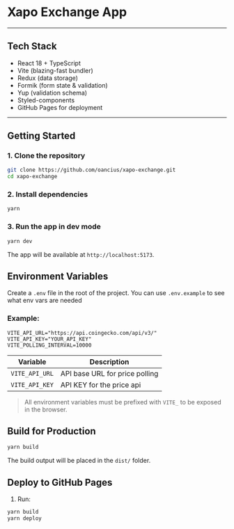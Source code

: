 #  Xapo Exchange App

---

##  Tech Stack

-  React 18 + TypeScript
-  Vite (blazing-fast bundler)
-  Redux (data storage)
-  Formik (form state & validation)
-  Yup (validation schema)
-  Styled-components
-  GitHub Pages for deployment

---

##  Getting Started

### 1. Clone the repository

```bash
git clone https://github.com/oancius/xapo-exchange.git
cd xapo-exchange
```

### 2. Install dependencies

```bash
yarn
```

### 3. Run the app in dev mode

```bash
yarn dev
```

The app will be available at `http://localhost:5173`.

##  Environment Variables

Create a `.env` file in the root of the project. You can use `.env.example` to see what env vars are needed

### Example:

```env
VITE_API_URL="https://api.coingecko.com/api/v3/"
VITE_API_KEY="YOUR_API_KEY"
VITE_POLLING_INTERVAL=10000
```

| Variable                | Description                       |
|-------------------------|-----------------------------------|
| `VITE_API_URL`          | API base URL for price polling    |
| `VITE_API_KEY`          | API KEY for the price api         |


>  All environment variables must be prefixed with `VITE_` to be exposed in the browser.

##  Build for Production

```bash
yarn build
```

The build output will be placed in the `dist/` folder.

##  Deploy to GitHub Pages

1. Run:

```bash
yarn build
yarn deploy
```
